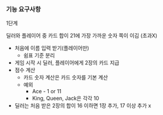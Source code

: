 ### 기능 요구사항

1단계

딜러와 플레이어 중 카드 합이 21에 가장 가까운 숫자 쪽이 이김 (초과X)

- 처음에 이름 입력 받기(플레이어만)
    - 쉼표 기준 분리
- 게임 시작 시 딜러, 플레이어에게 2장의 카드 지급
- 점수 계산
    - 카드 숫자 계산은 카드 숫자를 기본 계산
    - 예외
        - Ace - 1 or 11
        - King, Queen, Jack은 각각 10
- 딜러는 처음 받은 2장의 합이 16 이하면 1장 추가, 17 이상 추가 x